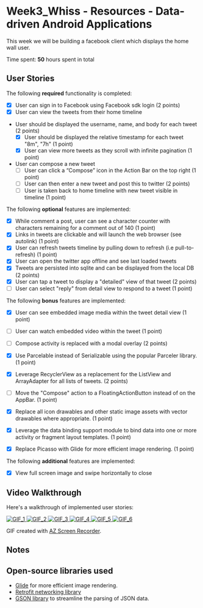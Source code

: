 # Week3_Whiss - Resources - Data-driven Android Applications

This week we will be building a facebook client which displays the home wall user.

Time spent: **50** hours spent in total

## User Stories

The following **required** functionality is completed:

* [x] User can sign in to Facebook using Facebook sdk login (2 points)
* [x] User can view the tweets from their home timeline
* User should be displayed the username, name, and body for each tweet (2 points)
  * [x] User should be displayed the relative timestamp for each tweet "8m", "7h" (1 point)
  * [x] User can view more tweets as they scroll with infinite pagination (1 point)
* User can compose a new tweet
  * [ ] User can click a “Compose” icon in the Action Bar on the top right (1 point)
  * [ ] User can then enter a new tweet and post this to twitter (2 points)
  * [ ] User is taken back to home timeline with new tweet visible in timeline (1 point)

The following **optional** features are implemented:

* [x] While comment a post, user can see a character counter with characters remaining for a comment out of 140 (1 point)
* [x] Links in tweets are clickable and will launch the web browser (see autolink) (1 point)
* [x] User can refresh tweets timeline by pulling down to refresh (i.e pull-to-refresh) (1 point)
* [x] User can open the twitter app offline and see last loaded tweets
* [x] Tweets are persisted into sqlite and can be displayed from the local DB (2 points)
* [x] User can tap a tweet to display a "detailed" view of that tweet (2 points)
* [ ] User can select "reply" from detail view to respond to a tweet (1 point)

The following **bonus** features are implemented:

 * [x] User can see embedded image media within the tweet detail view (1 point)
 * [ ] User can watch embedded video within the tweet (1 point)
 * [ ] Compose activity is replaced with a modal overlay (2 points)
 * [x] Use Parcelable instead of Serializable using the popular Parceler library. (1 point)
 * [x] Leverage RecyclerView as a replacement for the ListView and ArrayAdapter for all lists of tweets. (2 points)
 * [ ] Move the "Compose" action to a FloatingActionButton instead of on the AppBar. (1 point)
 * [x] Replace all icon drawables and other static image assets with vector drawables where appropriate. (1 point)
 * [x] Leverage the data binding support module to bind data into one or more activity or fragment layout templates. (1 point)
 * [x] Replace Picasso with Glide for more efficient image rendering. (1 point)


The following **additional** features are implemented:
 * [x] View full screen image and swipe horizontally to close
## Video Walkthrough

Here's a walkthrough of implemented user stories:

<a href="https://i.imgur.com/Am1B6I7.gif"> <img src="https://i.imgur.com/Am1B6I7.gif" title="GIF_1" /> </a>
<a href="https://i.imgur.com/RiaY4nQ.gif"> <img src="https://i.imgur.com/RiaY4nQ.gif" title="GIF_2" /> </a>
<a href="https://i.imgur.com/LUOMwmC.gif"> <img src="https://i.imgur.com/LUOMwmC.gif" title="GIF_3" /> </a>
<a href="https://i.imgur.com/PRMRaPh.gif"> <img src="https://i.imgur.com/PRMRaPh.gif" title="GIF_4" /> </a>
<a href="https://i.imgur.com/dcSOmoj.gif"> <img src="https://i.imgur.com/dcSOmoj.gif" title="GIF_5" /> </a>
<a href="https://i.imgur.com/4TKkCcf.gif"> <img src="https://i.imgur.com/4TKkCcf.gif" title="GIF_6" /> </a>

GIF created with [AZ Screen Recorder](https://play.google.com/store/apps/details?id=com.hecorat.screenrecorder.free&hl=en).

## Notes


## Open-source libraries used

- [Glide](http://inthecheesefactory.com/blog/get-to-know-glide-recommended-by-google/en) for more efficient image rendering.
- [Retrofit networking library](http://guides.codepath.com/android/Consuming-APIs-with-Retrofit)
- [GSON library](http://guides.codepath.com/android/Using-Android-Async-Http-Client#decoding-with-gson-library) to streamline the parsing of JSON data.
